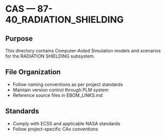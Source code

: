 # CAS — 87-40_RADIATION_SHIELDING

## Purpose

This directory contains Computer-Aided Simulation models and scenarios for the RADIATION SHIELDING subsystem.

## File Organization

- Follow naming conventions as per project standards
- Maintain version control through PLM system
- Reference source files in EBOM_LINKS.md

## Standards

- Comply with ECSS and applicable NASA standards
- Follow project-specific CAx conventions
